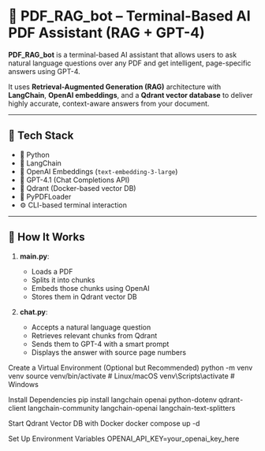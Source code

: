 # 🤖 PDF_RAG_bot – Terminal-Based AI PDF Assistant (RAG + GPT-4)

**PDF_RAG_bot** is a terminal-based AI assistant that allows users to ask natural language questions over any PDF and get intelligent, page-specific answers using GPT-4.

It uses **Retrieval-Augmented Generation (RAG)** architecture with **LangChain**, **OpenAI embeddings**, and a **Qdrant vector database** to deliver highly accurate, context-aware answers from your document.

---

## 🔧 Tech Stack

- 🐍 Python
- 🧠 LangChain
- 🧬 OpenAI Embeddings (`text-embedding-3-large`)
- 🤖 GPT-4.1 (Chat Completions API)
- 🧠 Qdrant (Docker-based vector DB)
- 📄 PyPDFLoader
- ⚙️ CLI-based terminal interaction

---

## 🚀 How It Works

1. **main.py**:
   - Loads a PDF
   - Splits it into chunks
   - Embeds those chunks using OpenAI
   - Stores them in Qdrant vector DB

2. **chat.py**:
   - Accepts a natural language question
   - Retrieves relevant chunks from Qdrant
   - Sends them to GPT-4 with a smart prompt
   - Displays the answer with source page numbers

Create a Virtual Environment (Optional but Recommended)
python -m venv venv
source venv/bin/activate      # Linux/macOS
venv\Scripts\activate         # Windows

Install Dependencies
pip install langchain openai python-dotenv qdrant-client langchain-community langchain-openai langchain-text-splitters

Start Qdrant Vector DB with Docker
docker compose up -d

Set Up Environment Variables
OPENAI_API_KEY=your_openai_key_here



